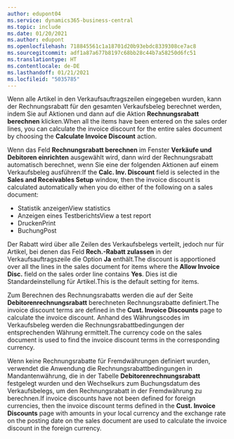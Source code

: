 ```yaml
---
author: edupont04
ms.service: dynamics365-business-central
ms.topic: include
ms.date: 01/20/2021
ms.author: edupont
ms.openlocfilehash: 718845561c1a18701d20b93ebdc8339308ce7ac8
ms.sourcegitcommit: adf1a87a677b8197c68bb28c44b7a58250d6fc51
ms.translationtype: HT
ms.contentlocale: de-DE
ms.lasthandoff: 01/21/2021
ms.locfileid: "5035785"
---
```

<span data-ttu-id="be7ff-101">Wenn alle Artikel in den Verkaufsauftragszeilen eingegeben wurden, kann der Rechnungsrabatt für den gesamten Verkaufsbeleg berechnet werden, indem Sie auf Aktionen und dann auf die Aktion **Rechnungsrabatt berechnen** klicken.</span><span class="sxs-lookup"><span data-stu-id="be7ff-101">When all the items have been entered on the sales order lines, you can calculate the invoice discount for the entire sales document by choosing the **Calculate Invoice Discount** action.</span></span>

<span data-ttu-id="be7ff-102">Wenn das Feld **Rechnungsrabatt berechnen** im Fenster **Verkäufe und Debitoren einrichten** ausgewählt wird, dann wird der Rechnungsrabatt automatisch berechnet, wenn Sie eine der folgenden Aktionen auf einem Verkaufsbeleg ausführen:</span><span class="sxs-lookup"><span data-stu-id="be7ff-102">If the **Calc. Inv. Discount** field is selected in the **Sales and Receivables Setup** window, then the invoice discount is calculated automatically when you do either of the following on a sales document:</span></span>

* <span data-ttu-id="be7ff-103">Statistik anzeigen</span><span class="sxs-lookup"><span data-stu-id="be7ff-103">View statistics</span></span>
* <span data-ttu-id="be7ff-104">Anzeigen eines Testberichts</span><span class="sxs-lookup"><span data-stu-id="be7ff-104">View a test report</span></span>
* <span data-ttu-id="be7ff-105">Drucken</span><span class="sxs-lookup"><span data-stu-id="be7ff-105">Print</span></span>
* <span data-ttu-id="be7ff-106">Buchung</span><span class="sxs-lookup"><span data-stu-id="be7ff-106">Post</span></span>

<span data-ttu-id="be7ff-107">Der Rabatt wird über alle Zeilen des Verkaufsbelegs verteilt, jedoch nur für Artikel, bei denen das Feld **Rech.-Rabatt zulassen** in der Verkaufsauftragszeile die Option **Ja** enthält.</span><span class="sxs-lookup"><span data-stu-id="be7ff-107">The discount is apportioned over all the lines in the sales document for items where the **Allow Invoice Disc.** field on the sales order line contains **Yes**.</span></span> <span data-ttu-id="be7ff-108">Dies ist die Standardeinstellung für Artikel.</span><span class="sxs-lookup"><span data-stu-id="be7ff-108">This is the default setting for items.</span></span>

<span data-ttu-id="be7ff-109">Zum Berechnen des Rechnungsrabatts werden die auf der Seite **Debitorenrechnungsrabatt** berechneten Rechnungsrabatte definiert.</span><span class="sxs-lookup"><span data-stu-id="be7ff-109">The invoice discount terms are defined in the **Cust. Invoice Discounts** page to calculate the invoice discount.</span></span> <span data-ttu-id="be7ff-110">Anhand des Währungscodes im Verkaufsbeleg werden die Rechnungsrabattbedingungen der entsprechenden Währung ermittelt.</span><span class="sxs-lookup"><span data-stu-id="be7ff-110">The currency code on the sales document is used to find the invoice discount terms in the corresponding currency.</span></span>

<span data-ttu-id="be7ff-111">Wenn keine Rechnungsrabatte für Fremdwährungen definiert wurden, verwendet die Anwendung die Rechnungsrabattbedingungen in Mandantenwährung, die in der Tabelle **Debitorenrechnungsrabatt** festgelegt wurden und den Wechselkurs zum Buchungsdatum des Verkaufsbelegs, um den Rechnungsrabatt in der Fremdwährung zu berechnen.</span><span class="sxs-lookup"><span data-stu-id="be7ff-111">If invoice discounts have not been defined for foreign currencies, then the invoice discount terms defined in the **Cust. Invoice Discounts** page with amounts in your local currency and the exchange rate on the posting date on the sales document are used to calculate the invoice discount in the foreign currency.</span></span>
